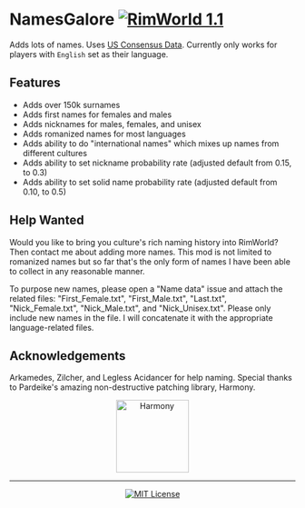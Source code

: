 # NamesGalore [![RimWorld 1.1](https://img.shields.io/badge/RimWorld-1.1-green.svg?longCache=true&style=plastic)](http://rimworldgame.com/)

Adds lots of names. Uses [US Consensus Data](http://names.mongabay.com/data/surnames_A.htm). Currently only works for players with `English` set as their language.

## Features
- Adds over 150k surnames
- Adds first names for females and males
- Adds nicknames for males, females, and unisex
- Adds romanized names for most languages
- Adds ability to do "international names" which mixes up names from different cultures
- Adds ability to set nickname probability rate (adjusted default from 0.15, to 0.3)
- Adds ability to set solid name probability rate (adjusted default from 0.10, to 0.5)

## Help Wanted

Would you like to bring you culture's rich naming history into RimWorld? Then contact me about adding more names. This mod is not limited to romanized names but so far that's the only form of names I have been able to collect in any reasonable manner.

To purpose new names, please open a "Name data" issue and attach the related files: "First_Female.txt", "First_Male.txt", "Last.txt", "Nick_Female.txt", "Nick_Male.txt", and "Nick_Unisex.txt". Please only include new names in the file. I will concatenate it with the appropriate language-related files. 

## Acknowledgements

Arkamedes, Zilcher, and Legless Acidancer for help naming. Special thanks to Pardeike's amazing non-destructive patching library, Harmony.

<p align="center">
  <a href="https://github.com/pardeike/Harmony">
    <img src="https://raw.githubusercontent.com/pardeike/Harmony/master/HarmonyLogo.png" alt="Harmony" width="128" />
  </a>
</p>

<hr>

<p align="center">
  <a href="./LICENSE">
    <img src="https://img.shields.io/badge/license-MIT-lightgray.svg?style=flat" alt="MIT License" />
  </a>
</p> 
